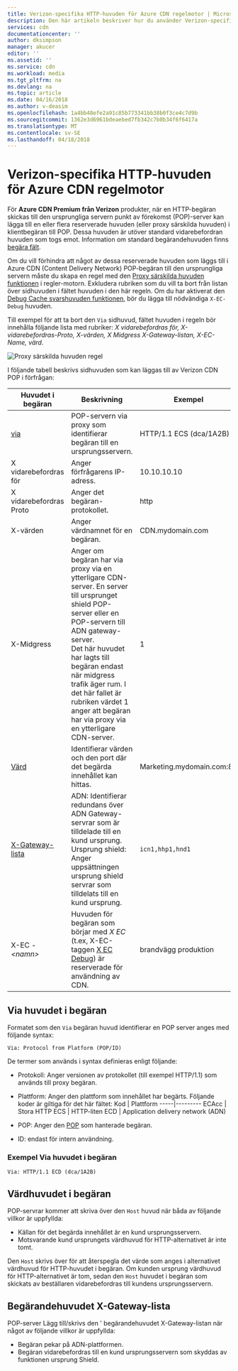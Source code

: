 ```yaml
---
title: Verizon-specifika HTTP-huvuden för Azure CDN regelmotor | Microsoft Docs
description: Den här artikeln beskriver hur du använder Verizon-specifika HTTP-huvuden med Azure CDN regelmotor.
services: cdn
documentationcenter: ''
author: dksimpson
manager: akucer
editor: ''
ms.assetid: ''
ms.service: cdn
ms.workload: media
ms.tgt_pltfrm: na
ms.devlang: na
ms.topic: article
ms.date: 04/16/2018
ms.author: v-deasim
ms.openlocfilehash: 1a4bb48efe2a91c85b773341bb38b0f3ce4c7d9b
ms.sourcegitcommit: 1362e3d6961bdeaebed7fb342c7b0b34f6f6417a
ms.translationtype: MT
ms.contentlocale: sv-SE
ms.lasthandoff: 04/18/2018
---
```

# <a name="verizon-specific-http-headers-for-azure-cdn-rules-engine"></a>Verizon-specifika HTTP-huvuden för Azure CDN regelmotor

För **Azure CDN Premium från Verizon** produkter, när en HTTP-begäran skickas till den ursprungliga servern punkt av förekomst (POP)-server kan lägga till en eller flera reserverade huvuden (eller proxy särskilda huvuden) i klientbegäran till POP. Dessa huvuden är utöver standard vidarebefordran huvuden som togs emot. Information om standard begärandehuvuden finns [begära fält](https://en.wikipedia.org/wiki/List_of_HTTP_header_fields#Request_fields).

Om du vill förhindra att något av dessa reserverade huvuden som läggs till i Azure CDN (Content Delivery Network) POP-begäran till den ursprungliga servern måste du skapa en regel med den [Proxy särskilda huvuden funktionen](cdn-rules-engine-reference-features.md#proxy-special-headers) i regler-motorn. Exkludera rubriken som du vill ta bort från listan över sidhuvuden i fältet huvuden i den här regeln. Om du har aktiverat den [Debug Cache svarshuvuden funktionen](cdn-rules-engine-reference-features.md#debug-cache-response-headers), bör du lägga till nödvändiga `X-EC-Debug` huvuden. 

Till exempel för att ta bort den `Via` sidhuvud, fältet huvuden i regeln bör innehålla följande lista med rubriker: *X vidarebefordras för, X-vidarebefordras-Proto, X-värden, X Midgress X-Gateway-listan, X-EC-Name, värd*. 

![Proxy särskilda huvuden regel](./media/cdn-http-headers/cdn-proxy-special-header-rule.png)

I följande tabell beskrivs sidhuvuden som kan läggas till av Verizon CDN POP i förfrågan:

Huvudet i begäran | Beskrivning | Exempel
---------------|-------------|--------
[via](#via-request-header) | POP-servern via proxy som identifierar begäran till en ursprungsservern. | HTTP/1.1 ECS (dca/1A2B)
X vidarebefordras för | Anger förfrågarens IP-adress.| 10.10.10.10
X vidarebefordras Proto | Anger det begäran-protokollet. | http
X-värden | Anger värdnamnet för en begäran. | CDN.mydomain.com
X-Midgress | Anger om begäran har via proxy via en ytterligare CDN-server. En server till ursprunget shield POP-server eller en POP-servern till ADN gateway-server. <br />Det här huvudet har lagts till begäran endast när midgress trafik äger rum. I det här fallet är rubriken värdet 1 anger att begäran har via proxy via en ytterligare CDN-server.| 1
[Värd](#host-request-header) | Identifierar värden och den port där det begärda innehållet kan hittas. | Marketing.mydomain.com:80
[X-Gateway-lista](#x-gateway-list-request-header) | ADN: Identifierar redundans över ADN Gateway-servrar som är tilldelade till en kund ursprung. <br />Ursprung shield: Anger uppsättningen ursprung shield servrar som tilldelats till en kund ursprung. | `icn1,hhp1,hnd1`
X-EC -_&lt;namn&gt;_ | Huvuden för begäran som börjar med *X EC* (t.ex, X-EC-taggen [X EC Debug](cdn-http-debug-headers.md)) är reserverade för användning av CDN.| brandvägg produktion

## <a name="via-request-header"></a>Via huvudet i begäran
Formatet som den `Via` begäran huvud identifierar en POP server anges med följande syntax:

`Via: Protocol from Platform (POP/ID)` 

De termer som används i syntax definieras enligt följande:
- Protokoll: Anger versionen av protokollet (till exempel HTTP/1.1) som används till proxy begäran. 

- Plattform: Anger den plattform som innehållet har begärts. Följande koder är giltiga för det här fältet: 
    Kod | Plattform
    -----|---------
    ECAcc | Stora HTTP
    ECS   | HTTP-liten
    ECD   | Application delivery network (ADN)

- POP: Anger den [POP](cdn-pop-abbreviations.md) som hanterade begäran. 

- ID: endast för intern användning.

### <a name="example-via-request-header"></a>Exempel Via huvudet i begäran

`Via: HTTP/1.1 ECD (dca/1A2B)`

## <a name="host-request-header"></a>Värdhuvudet i begäran
POP-servrar kommer att skriva över den `Host` huvud när båda av följande villkor är uppfyllda:
- Källan för det begärda innehållet är en kund ursprungsservern.
- Motsvarande kund ursprungets värdhuvud för HTTP-alternativet är inte tomt.

Den `Host` skrivs över för att återspegla det värde som anges i alternativet värdhuvud för HTTP-huvudet i begäran.
Om kunden ursprung värdhuvud för HTTP-alternativet är tom, sedan den `Host` huvudet i begäran som skickats av beställaren vidarebefordras till kundens ursprungsservern.

## <a name="x-gateway-list-request-header"></a>Begärandehuvudet X-Gateway-lista
POP-server Lägg till/skrivs den ' begärandehuvudet X-Gateway-listan när något av följande villkor är uppfyllda:
- Begäran pekar på ADN-plattformen.
- Begäran vidarebefordras till en kund ursprungsservern som skyddas av funktionen ursprung Shield.

